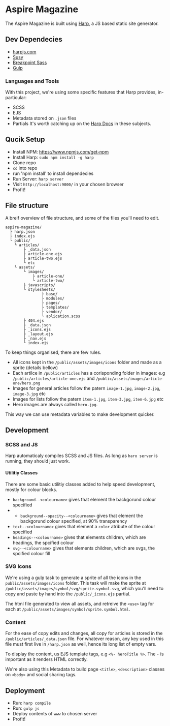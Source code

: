 # Aspire Magazine

The Aspire Magazine is built using [Harp](http://harpjs.com/docs/), a JS based static site generator.

## Dev Dependecies

* [harpjs.com](https://www.npmjs.com/get-npm)
* [Susy](http://oddbird.net/susy/docs/index.html)
* [Breakpoint Sass](http://breakpoint-sass.com/)
* [Gulp](https://gulpjs.com)

### Languages and Tools
With this project, we're using some specific features that Harp provides, in-particular:
* SCSS
* EJS
* Metadata stored on `.json` files
* Partials
It's worth catching up on the [Harp Docs](http://harpjs.com/docs/) in these subjects.

## Qucik Setup
* Install NPM: https://www.npmjs.com/get-npm
* Install Harp: `sudo npm install -g harp`
* Clone repo
* `cd` into repo
* run 'npm install' to install dependecies
* Run Server: `harp server`
* Visit `http://localhost:9000/` in your chosen browser
* Profit!

## File structure
A breif overview of file structure, and some of the files you'll need to edit.
```
aspire-magazine/
  ├ harp.json 
  ├ index.ejs
  └ public/
    └ articles/
        ├ _data.json
        ├ article-one.ejs
        ├ article-two.ejs
        └ etc
    └ assets/
        └ images/
            ├ article-one/
            └ article-two/
        ├ javascripts/
        └ stylesheets/
                ├ base/
                ├ modules/
                ├ pages/
                ├ templates/
                ├ vendor/
                └ aplication.scss
        ├ 404.ejs
        ├ _data.json
        ├ _icons.ejs
        ├ _layout.ejs
        ├ _nav.ejs
        └ index.ejs
```

To keep things organised, there are  few rules.

* All icons kept in the `/public/assets/images/icons` folder and made as a sprite (details bellow)
* Each artilce in `/public/articles` has a corisponding folder in images: e.g `/public/articles/article-one.ejs` and `/public/assets/images/article-one/hero.png`
* Images for general articles follow the patern `image-1.jpg`, `image-2.jpg`, `image-3.jpg` etc
* Images for lists follow the patern `item-1.jpg`, `item-3.jpg`, `item-6.jpg` etc
* Hero images are always called `hero.jpg`.

This way we can use metadata variables to make development quicker.

## Development

### SCSS and JS
Harp automaticaly compiles SCSS and JS files. As long as `haro server` is running, they should just work.

#### Utilitiy Classes
There are some basic utilitiy classes added to help speed development, mostly for colour blocks.

* `background--<colourname>` gives that element the backgorund colour specified
* * `background--opacity--<colourname>` gives that element the backgorund colour specified, at 90% transparency
* `text--<colourname>` gives that element a `color` atribute of the colour specified
* `headings--<colourname>` gives that elements children, which are headings, the spcified colour
* `svg--<colourname>` gives that elements children, which are svgs, the spcified colour fill

### SVG Icons
We're using a gulp task to generate a sprite of all the icons in the `public/assets/images/icons` folder. This task will make the sprite at `/public/assets/images/symbol/svg/sprite.symbol.svg`, which you'll need to copy and paste by hand into the `/public/_icons.ejs` partial.

The html file generated to view all assets, and retreive the `<use>` tag for each at `/public/assets/images/symbol/sprite.symbol.html`.

### Content 
For the ease of copy edits and changes, all copy for articles is stored in the `/public/articles/_data.json` file. For whatever reason, any key used in this file must first live in `/harp.json` as well, hence its long list of empty vars.

To display the content, us EJS template tags, e.g `<%- heroTitle %>`. The `-` is important as it renders HTML correctly.

We're also using this Metadata to build page `<title>`, `<description>` classes on `<body>` and social sharing tags.

## Deployment
* Run: `harp compile`
* Run: `gulp js`
* Deploy contents of `www` to chosen server
* Profit!